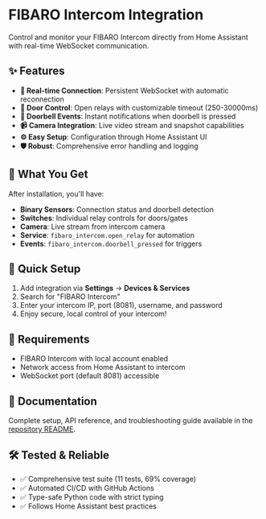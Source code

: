 # FIBARO Intercom Integration

Control and monitor your FIBARO Intercom directly from Home Assistant with real-time WebSocket communication.

## ✨ Features

- **🔗 Real-time Connection**: Persistent WebSocket with automatic reconnection
- **🚪 Door Control**: Open relays with customizable timeout (250-30000ms)
- **🔔 Doorbell Events**: Instant notifications when doorbell is pressed
- **📹 Camera Integration**: Live video stream and snapshot capabilities
- **⚙️ Easy Setup**: Configuration through Home Assistant UI
- **🛡️ Robust**: Comprehensive error handling and logging

## 📱 What You Get

After installation, you'll have:

- **Binary Sensors**: Connection status and doorbell detection
- **Switches**: Individual relay controls for doors/gates
- **Camera**: Live stream from intercom camera
- **Service**: `fibaro_intercom.open_relay` for automation
- **Events**: `fibaro_intercom.doorbell_pressed` for triggers

## 🚀 Quick Setup

1. Add integration via **Settings** → **Devices & Services**
2. Search for "FIBARO Intercom"
3. Enter your intercom IP, port (8081), username, and password
4. Enjoy secure, local control of your intercom!

## 🔧 Requirements

- FIBARO Intercom with local account enabled
- Network access from Home Assistant to intercom
- WebSocket port (default 8081) accessible

## 📖 Documentation

Complete setup, API reference, and troubleshooting guide available in the [repository README](https://github.com/Squazel/homeassistant-fibaro-intercom).

## 🛠️ Tested & Reliable

- ✅ Comprehensive test suite (11 tests, 69% coverage)
- ✅ Automated CI/CD with GitHub Actions
- ✅ Type-safe Python code with strict typing
- ✅ Follows Home Assistant best practices
